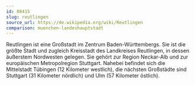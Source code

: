 ```yaml
---
id: 08415
slug: reutlingen
source_url: https://de.wikipedia.org/wiki/Reutlingen
comparison: muenchen-landeshauptstadt
---
```


Reutlingen ist eine Großstadt im Zentrum Baden-Württembergs. Sie ist die größte Stadt und zugleich Kreisstadt des Landkreises Reutlingen, in dessen äußerstem Nordwesten gelegen. Sie gehört zur Region Neckar-Alb und zur europäischen Metropolregion Stuttgart. Nahebei befindet sich die Mittelstadt Tübingen (12 Kilometer westlich), die nächsten Großstädte sind Stuttgart (31 Kilometer nördlich) und Ulm (57 Kilometer östlich).
